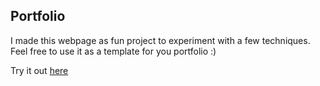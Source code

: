 ## Portfolio

I made this webpage as fun project to experiment with a few techniques.
Feel free to use it as a template for you portfolio :)

Try it out [here](https://ravij.netlify.app)
